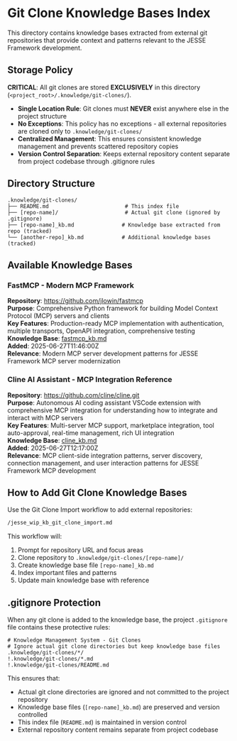 # Git Clone Knowledge Bases Index

This directory contains knowledge bases extracted from external git repositories that provide context and patterns relevant to the JESSE Framework development.

## Storage Policy
**CRITICAL**: All git clones are stored **EXCLUSIVELY** in this directory (`<project_root>/.knowledge/git-clones/`).

- **Single Location Rule**: Git clones must **NEVER** exist anywhere else in the project structure
- **No Exceptions**: This policy has no exceptions - all external repositories are cloned only to `.knowledge/git-clones/`
- **Centralized Management**: This ensures consistent knowledge management and prevents scattered repository copies
- **Version Control Separation**: Keeps external repository content separate from project codebase through .gitignore rules

## Directory Structure
```
.knowledge/git-clones/
├── README.md                        # This index file
├── [repo-name]/                     # Actual git clone (ignored by .gitignore)
├── [repo-name]_kb.md               # Knowledge base extracted from repo (tracked)
└── [another-repo]_kb.md            # Additional knowledge bases (tracked)
```

## Available Knowledge Bases

### FastMCP - Modern MCP Framework
**Repository**: https://github.com/jlowin/fastmcp  
**Purpose**: Comprehensive Python framework for building Model Context Protocol (MCP) servers and clients  
**Key Features**: Production-ready MCP implementation with authentication, multiple transports, OpenAPI integration, comprehensive testing  
**Knowledge Base**: [fastmcp_kb.md](fastmcp_kb.md)  
**Added**: 2025-06-27T11:46:00Z  
**Relevance**: Modern MCP server development patterns for JESSE Framework MCP server modernization

### Cline AI Assistant - MCP Integration Reference
**Repository**: https://github.com/cline/cline.git  
**Purpose**: Autonomous AI coding assistant VSCode extension with comprehensive MCP integration for understanding how to integrate and interact with MCP servers  
**Key Features**: Multi-server MCP support, marketplace integration, tool auto-approval, real-time management, rich UI integration  
**Knowledge Base**: [cline_kb.md](cline_kb.md)  
**Added**: 2025-06-27T12:17:00Z  
**Relevance**: MCP client-side integration patterns, server discovery, connection management, and user interaction patterns for JESSE Framework MCP development

## How to Add Git Clone Knowledge Bases
Use the Git Clone Import workflow to add external repositories:

```bash
/jesse_wip_kb_git_clone_import.md
```

This workflow will:
1. Prompt for repository URL and focus areas
2. Clone repository to `.knowledge/git-clones/[repo-name]/`
3. Create knowledge base file `[repo-name]_kb.md`
4. Index important files and patterns
5. Update main knowledge base with reference

## .gitignore Protection
When any git clone is added to the knowledge base, the project `.gitignore` file contains these protective rules:

```
# Knowledge Management System - Git Clones
# Ignore actual git clone directories but keep knowledge base files
.knowledge/git-clones/*/
!.knowledge/git-clones/*.md
!.knowledge/git-clones/README.md
```

This ensures that:
- Actual git clone directories are ignored and not committed to the project repository
- Knowledge base files (`[repo-name]_kb.md`) are preserved and version controlled
- This index file (`README.md`) is maintained in version control
- External repository content remains separate from project codebase
